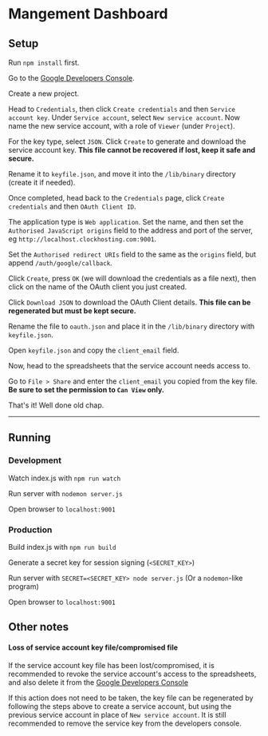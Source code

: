 # Mangement Dashboard

## Setup

Run `npm install` first.

Go to the [Google Developers Console](https://console.developers.google.com/apis).

Create a new project.

Head to `Credentials`, then click `Create credentials` and then `Service account key`. Under `Service account`, select `New service account`. Now name the new service account, with a role of `Viewer` (under `Project`).

For the key type, select `JSON`. Click `Create` to generate and download the service account key.
**This file cannot be recovered if lost, keep it safe and secure.**

Rename it to `keyfile.json`, and move it into the `/lib/binary` directory (create it if needed).

Once completed, head back to the `Credentials` page, click `Create credentials` and then `OAuth Client ID`.

The application type is `Web application`. Set the name, and then set the `Authorised JavaScript origins` field to the address and port of the server, eg `http://localhost.clockhosting.com:9001`.

Set the `Authorised redirect URIs` field to the same as the `origins` field, but append `/auth/google/callback`.

Click `Create`, press `OK` (we will download the credentials as a file next), then click on the name of the OAuth client you just created.

Click `Download JSON` to download the OAuth Client details. **This file can be regenerated but must be kept secure.**

Rename the file to `oauth.json` and place it in the `/lib/binary` directory with `keyfile.json`.

Open `keyfile.json` and copy the `client_email` field.

Now, head to the spreadsheets that the service account needs access to.

Go to `File > Share` and enter the `client_email` you copied from the key file. **Be sure to set the permission to `Can View` only.**


That's it! Well done old chap.

*****
## Running
### Development

Watch index.js with `npm run watch`

Run server with `nodemon server.js`

Open browser to `localhost:9001`

### Production

Build index.js with `npm run build`

Generate a secret key for session signing (`<SECRET_KEY>`)

Run server with `SECRET=<SECRET_KEY> node server.js` (Or a `nodemon`-like program)

Open browser to `localhost:9001`

## Other notes

#### Loss of service account key file/compromised file

If the service account key file has been lost/compromised, it is recommended to revoke the service account's access to the spreadsheets, and also delete it from the [Google Developers Console](https://console.developers.google.com/apis)

If this action does not need to be taken, the key file can be regenerated by following the steps above to create a service account, but using the previous service account in place of `New service account`. It is still recommended to remove the service key from the developers console.
